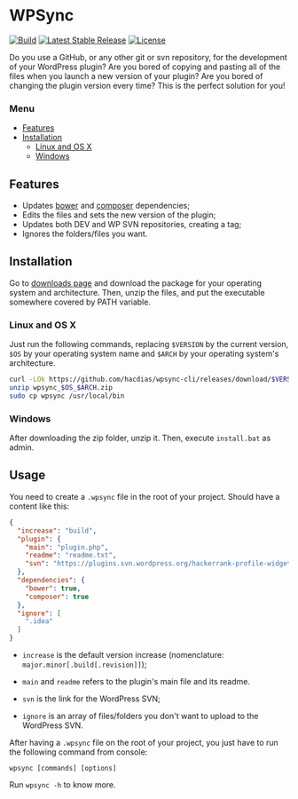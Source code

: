 # WPSync

[![Build](https://img.shields.io/travis/hacdias/wpsync-cli.svg?style=flat-square)](https://travis-ci.org/hacdias/wpsync-cli)
[![Latest Stable Release](https://img.shields.io/github/release/hacdias/wpsync-cli.svg?style=flat-square)](https://github.com/hacdias/wpsync-cli/releases)
[![License](https://img.shields.io/github/license/hacdias/wpsync-cli.svg?style=flat-square)](https://github.com/hacdias/wpsync-cli/blob/master/LICENSE)

Do you use a GitHub, or any other git or svn repository, for the development of your WordPress plugin? Are you bored of copying and pasting all of the files when you launch a new version of your plugin? Are you bored of changing the plugin version every time? This is the perfect solution for you!

### Menu

- [Features](#features)
- [Installation](#installation)
  + [Linux and OS X](#linux-and-os-x)
  + [Windows](#windows)

## Features

* Updates [bower](https://github.com/bower/bower) and [composer](https://github.com/composer/composer) dependencies;
* Edits the files and sets the new version of the plugin;
* Updates both DEV and WP SVN repositories, creating a tag;
* Ignores the folders/files you want.

## Installation

Go to [downloads page](https://github.com/hacdias/wpsync-cli/releases) and download the package for your operating system and architecture. Then, unzip the files, and put the executable somewhere covered by PATH variable.

### Linux and OS X

Just run the following commands, replacing ```$VERSION``` by the current version, ```$OS``` by your operating system name and ```$ARCH``` by your operating system's architecture.

```bash
curl -LOk https://github.com/hacdias/wpsync-cli/releases/download/$VERSION/wpsync_$OS_$ARCH.zip
unzip wpsync_$OS_$ARCH.zip
sudo cp wpsync /usr/local/bin
```

### Windows

After downloading the zip folder, unzip it. Then, execute ```install.bat``` as admin.

## Usage

You need to create a ```.wpsync``` file in the root of your project. Should have a content like this:

```json
{
  "increase": "build",
  "plugin": {
    "main": "plugin.php",
    "readme": "readme.txt",
    "svn": "https://plugins.svn.wordpress.org/hackerrank-profile-widget/",
  },
  "dependencies": {
    "bower": true,
    "composer": true
  },
  "ignore": [
    ".idea"
  ]
}

```

* ```increase``` is the default version increase (nomenclature: ```major.minor[.build[.revision]]```);

* ```main``` and ```readme``` refers to the plugin's main file and its readme.

* ```svn``` is the link for the WordPress SVN;

* ```ignore``` is an array of files/folders you don't want to upload to the WordPress SVN.

After having a ```.wpsync``` file on the root of your project, you just have to run the following command from console:

```
wpsync [commands] [options]
```

Run ```wpsync -h``` to know more.
